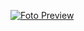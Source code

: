[![Foto Preview](preview/some-components-using-react-bits.avif)](https://20essentials.github.io/some-components-using-react-bits)


